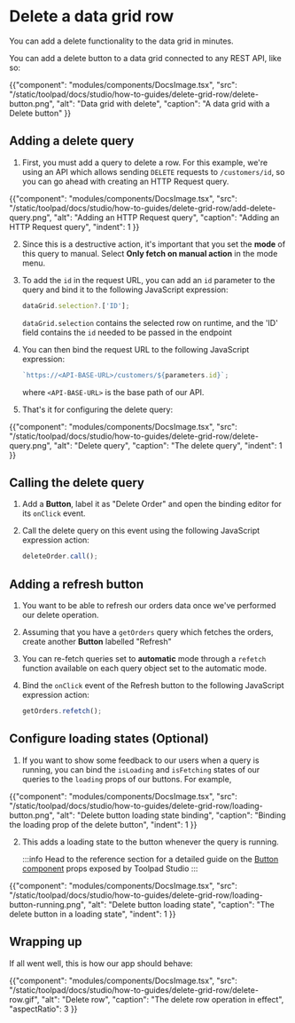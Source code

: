 # Delete a data grid row

<p class="description">You can add a delete functionality to the data grid in minutes.</p>

You can add a delete button to a data grid connected to any REST API, like so:

{{"component": "modules/components/DocsImage.tsx", "src": "/static/toolpad/docs/studio/how-to-guides/delete-grid-row/delete-button.png", "alt": "Data grid with delete", "caption": "A data grid with a Delete button" }}

## Adding a delete query

1. First, you must add a query to delete a row. For this example, we're using an API which allows sending `DELETE` requests to `/customers/id`, so you can go ahead with creating an HTTP Request query.

{{"component": "modules/components/DocsImage.tsx", "src": "/static/toolpad/docs/studio/how-to-guides/delete-grid-row/add-delete-query.png", "alt": "Adding an HTTP Request query", "caption": "Adding an HTTP Request query", "indent": 1 }}

2. Since this is a destructive action, it's important that you set the **mode** of this query to manual. Select **Only fetch on manual action** in the mode menu.

3. To add the `id` in the request URL, you can add an `id` parameter to the query and bind it to the following JavaScript expression:

   ```js
   dataGrid.selection?.['ID'];
   ```

   `dataGrid.selection` contains the selected row on runtime, and the 'ID' field contains the `id` needed to be passed in the endpoint

4. You can then bind the request URL to the following JavaScript expression:

   ```js
   `https://<API-BASE-URL>/customers/${parameters.id}`;
   ```

   where `<API-BASE-URL>` is the base path of our API.

5. That's it for configuring the delete query:

{{"component": "modules/components/DocsImage.tsx", "src": "/static/toolpad/docs/studio/how-to-guides/delete-grid-row/delete-query.png", "alt": "Delete query", "caption": "The delete query", "indent": 1 }}

## Calling the delete query

1. Add a **Button**, label it as "Delete Order" and open the binding editor for its `onClick` event.

2. Call the delete query on this event using the following JavaScript expression action:
   ```js
   deleteOrder.call();
   ```

## Adding a refresh button

1. You want to be able to refresh our orders data once we've performed our delete operation.

2. Assuming that you have a `getOrders` query which fetches the orders, create another **Button** labelled "Refresh"

3. You can re-fetch queries set to **automatic** mode through a `refetch` function available on each query object set to the automatic mode.

4. Bind the `onClick` event of the Refresh button to the following JavaScript expression action:

   ```js
   getOrders.refetch();
   ```

## Configure loading states (Optional)

1. If you want to show some feedback to our users when a query is running, you can bind the `isLoading` and `isFetching` states of our queries to the `loading` props of our buttons. For example,

{{"component": "modules/components/DocsImage.tsx", "src": "/static/toolpad/docs/studio/how-to-guides/delete-grid-row/loading-button.png", "alt": "Delete button loading state binding", "caption": "Binding the loading prop of the delete button", "indent": 1 }}

2. This adds a loading state to the button whenever the query is running.

   :::info
   Head to the reference section for a detailed guide on the [Button component](/toolpad/studio/reference/components/button/) props exposed by Toolpad Studio
   :::

{{"component": "modules/components/DocsImage.tsx", "src": "/static/toolpad/docs/studio/how-to-guides/delete-grid-row/loading-button-running.png", "alt": "Delete button loading state", "caption": "The delete button in a loading state", "indent": 1 }}

## Wrapping up

If all went well, this is how our app should behave:

{{"component": "modules/components/DocsImage.tsx", "src": "/static/toolpad/docs/studio/how-to-guides/delete-grid-row/delete-row.gif", "alt": "Delete row", "caption": "The delete row operation in effect", "aspectRatio": 3 }}
